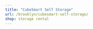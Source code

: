 ```yaml
---
title: "CubeSmart Self Storage"
url: /brooklyn/cubesmart-self-storage/
shop: storage rental
---
```

